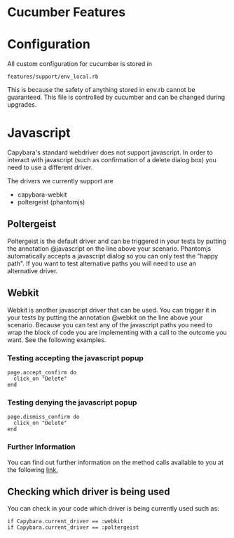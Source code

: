 Cucumber Features
=================

Configuration
=============
All custom configuration for cucumber is stored in
```
features/support/env_local.rb
```
This is because the safety of anything stored in env.rb
cannot be guaranteed. This file is controlled by cucumber
and can be changed during upgrades.

Javascript
==========
Capybara's standard webdriver does not support javascript.
In order to interact with javascript (such as confirmation
of a delete dialog box) you need to use a different driver.

The drivers we currently support are
- capybara-webkit
- poltergeist (phantomjs)

## Poltergeist
Poltergeist is the default driver and can be triggered in your
tests by putting the annotation @javascript on the line above
your scenario.
Phantomjs automatically accepts a javascript dialog so you can
only test the "happy path". If you want to test alternative paths
you will need to use an alternative driver.

## Webkit
Webkit is another javascript driver that can be used. You can
trigger it in your tests by putting the annotation @webkit on
the line above your scenario.
Because you can test any of the javascript paths you need to
wrap the block of code you are implementing with a call to the
outcome you want. See the following examples.
### Testing accepting the javascript popup
```
page.accept_confirm do
  click_on "Delete"
end
```
### Testing denying the javascript popup
```
page.dismiss_confirm do
  click_on "Delete"
end
```
### Further Information
You can find out further information on the method calls available
to you at the following [link.](http://rubydoc.info/github/jnicklas/capybara/master/Capybara/Session)

## Checking which driver is being used
You can check in your code which driver is being currently used such as:
```
if Capybara.current_driver == :webkit
if Capybara.current_driver == :poltergeist
```

